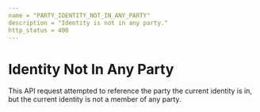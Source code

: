 ```yaml
---
name = "PARTY_IDENTITY_NOT_IN_ANY_PARTY"
description = "Identity is not in any party."
http_status = 400
---
```


# Identity Not In Any Party

This API request attempted to reference the party the current identity is in, but the current identity is not a member of any party.

